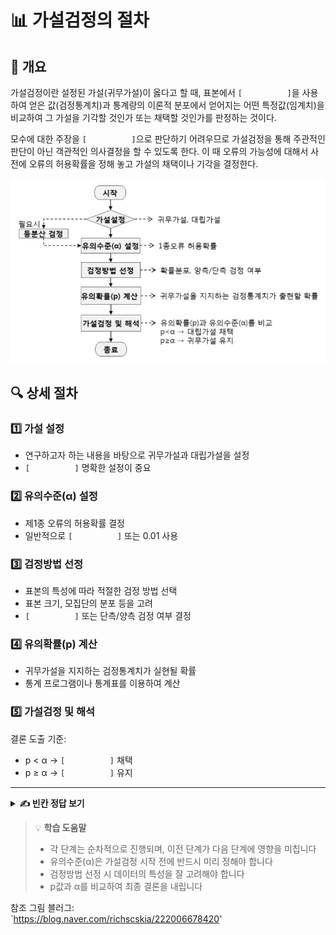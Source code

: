 # 📊 가설검정의 절차

## 📌 개요

가설검정이란 설정된 가설(귀무가설)이 옳다고 할 때, 표본에서 `[          ]`을 사용하여 얻은 값(검정통계치)과 통계량의 이론적 분포에서 얻어지는 어떤 특정값(임계치)을 비교하여 그 가설을 기각할 것인가 또는 채택할 것인가를 판정하는 것이다.

모수에 대한 주장을 `[          ]`으로 판단하기 어려우므로 가설검정을 통해 주관적인 판단이 아닌 객관적인 의사결정을 할 수 있도록 한다. 이 때 오류의 가능성에 대해서 사전에 오류의 허용확률을 정해 놓고 가설의 채택이나 기각을 결정한다.

![가설검정 절차](그림4.png)

## 🔍 상세 절차

### 1️⃣ 가설 설정
- 연구하고자 하는 내용을 바탕으로 귀무가설과 대립가설을 설정
- `[          ]` 명확한 설정이 중요

### 2️⃣ 유의수준(α) 설정
- 제1종 오류의 허용확률 결정
- 일반적으로 `[          ]` 또는 0.01 사용

### 3️⃣ 검정방법 선정
- 표본의 특성에 따라 적절한 검정 방법 선택
- 표본 크기, 모집단의 분포 등을 고려
- `[          ]` 또는 단측/양측 검정 여부 결정

### 4️⃣ 유의확률(p) 계산
- 귀무가설을 지지하는 검정통계치가 실현될 확률
- 통계 프로그램이나 통계표를 이용하여 계산

### 5️⃣ 가설검정 및 해석
결론 도출 기준:
- p < α → `[          ]` 채택
- p ≥ α → `[          ]` 유지

---

<details>
<summary><b>✍️ 빈칸 정답 보기</b></summary>

- 통계량
- 시각적으로
- 귀무가설과 대립가설의
- 0.05
- t검정이나 z검정
- 대립가설
- 귀무가설

</details>

> 💡 **학습 도움말**
> - 각 단계는 순차적으로 진행되며, 이전 단계가 다음 단계에 영향을 미칩니다
> - 유의수준(α)은 가설검정 시작 전에 반드시 미리 정해야 합니다
> - 검정방법 선정 시 데이터의 특성을 잘 고려해야 합니다
> - p값과 α를 비교하여 최종 결론을 내립니다

참조 그림 블러그:  
`https://blog.naver.com/richscskia/222006678420'
